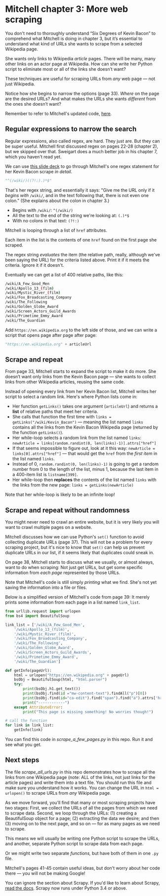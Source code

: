 # Mitchell chapter 3: More web scraping

You don't need to thoroughly understand “Six Degrees of Kevin Bacon” to comprehend what Mitchell is doing in chapter 3, but it’s essential to understand what kind of URLs she wants to scrape from a selected Wikipedia page.

She wants only links to Wikipedia *article* pages. There will be many, many other links on an actor page at Wikipedia. How can she write her Python script to eliminate most or all of the links she doesn’t want?

These techniques are useful for scraping URLs from *any* web page &mdash; not just Wikipedia.

Notice how she begins to narrow the options (page 33). *Where* on the page are the desired URLs? And what makes the URLs she wants *different* from the ones she doesn’t want?

Remember to refer to Mitchell's updated code, [here](https://github.com/REMitchell/python-scraping/tree/master/chapter3).

## Regular expressions to narrow the search

Regular expressions, also called regex, are hard. They just are. But they can be super useful. Mitchell first discussed regex on pages 22-28 (chapter 2), but we skipped over that. Sweigart does a much better job in his chapter 7, which you haven't read yet.

We can use [this slide deck](http://bit.ly/mm-scrapeCh3-slides) to go through Mitchell's one regex statement for her Kevin Bacon scrape *in detail*.

```python
"^(/wiki/)((?!:).)*$"
```

That's her regex string, and essentially it says: "Give me the URL only if it *begins with* `/wiki/`, and in the text following that, there is not even one colon." (She explains about the colon in chapter 3.)

* Begins with `/wiki/`: `^(/wiki/)`
* All the text to the end of the string we're looking at: `(.)*$`
* With no colons in that text: `(?!:)`

Mitchell is looping through a list of `href` attributes.

Each item in the list is the contents of one `href` found on the first page she scraped.

The regex string *evaluates* the item (the relative path, really, although we've been saying the URL) for the criteria listed above. Print it if it meets the criteria. Ignore it if it doesn't.

Eventually we can get a list of 400 relative paths, like this:

```bash
/wiki/A_Few_Good_Men
/wiki/Apollo_13_(film)
/wiki/Mystic_River_(film)
/wiki/Fox_Broadcasting_Company
/wiki/The_Following
/wiki/Golden_Globe_Award
/wiki/Screen_Actors_Guild_Awards
/wiki/Primetime_Emmy_Award
/wiki/The_Guardian
```

Add `https://en.wikipedia.org` to the left side of those, and we can write a script that opens page after page after page:

```python
"https://en.wikipedia.org" + articleUrl
```

## Scrape and repeat

From page 33, Mitchell starts to expand the script to make it do more. She doesn’t want only links from the Kevin Bacon page &mdash; she wants to collect links from other Wikipedia articles, reusing the same code.

Instead of opening every link from her Kevin Bacon list, Mitchell writes her script to select a random link. Here's where Python lists come in:

* Her function `getLinks()` takes one argument (`articleUrl`) and returns a **list** of relative paths that meet her criteria.
* She calls that function the first time with `links = getLinks("/wiki/Kevin_Bacon")` &mdash; meaning the list named `links` contains all the links from the Kevin Bacon Wikipedia page (returned by the function `getLinks()`).
* Her while-loop selects a random link from the list named `links`: `newArticle = links[random.randint(0, len(links)-1)].attrs["href"]`
* If that seems impossible to figure out, look at it this way: `newArticle = links[0].attrs["href"]` &mdash; that would get the `href` from the *first item* in the list named `links`.
* Instead of 0, `random.randint(0, len(links)-1)` is going to get a random number from 0 to the length of the list, minus 1, because the last item in a 400-item list is `listname[399]`.
* Her while-loop then **replaces** the contents of the list named `links` with the links from the new page: `links = getLinks(newArticle)`

Note that her while-loop is likely to be an infinite loop!

## Scrape and repeat without randomness

You might never need to crawl an entire website, but it is very likely you will want to crawl multiple pages on a website.

Mitchell discusses how we can use Python's `set()` function to avoid collecting duplicate URLs (page 37). This will not be a problem for every scraping project, but it's nice to know that `set()` can help us prevent duplicate URLs in our list, if it seems likely that duplicates could sneak in.

On page 38, Mitchell starts to discuss what we usually, or almost always, want to do when scraping: Not just get URLs, but get some specific information from *each page* represented by those URLs.

Note that Mitchell's code is still simply *printing* what we find. She's not yet saving the information into a file or files.

Below is a simplified version of Mitchell's code from page 39: It merely prints some information from each page in a list named `link_list`.

```python
from urllib.request import urlopen
from bs4 import BeautifulSoup

link_list = ['/wiki/A_Few_Good_Men',
    '/wiki/Apollo_13_(film)',
    '/wiki/Mystic_River_(film)',
    '/wiki/Fox_Broadcasting_Company',
    '/wiki/The_Following',
    '/wiki/Golden_Globe_Award',
    '/wiki/Screen_Actors_Guild_Awards',
    '/wiki/Primetime_Emmy_Award',
    '/wiki/The_Guardian']

def getInfo(pageUrl):
    html = urlopen("https://en.wikipedia.org" + pageUrl)
    bsObj = BeautifulSoup(html, "html.parser")
    try:
        print(bsObj.h1.get_text())
        print(bsObj.find(id ="mw-content-text").findAll("p")[0])
        print(bsObj.find(id="ca-edit").find("span").find("a").attrs['href'])
        print("------------")
    except AttributeError:
        print("This page is missing something! No worries though!")

# call the function
for link in link_list:
    getInfo(link)
```

You can find this code in *scrape_a_few_pages.py* in this repo. Run it and see what you get.

## Next steps

The file *scrape_all_urls.py* in this repo demonstrates how to scrape all the links from one Wikipedia page (note: ALL of the links, not just links for the article pages) and write them into a text file. You should run this file and make sure you understand how it works. You can change the URL in `html = urlopen()` to scrape URLs from *any* Wikipedia page.

As we move forward, you’ll find that many or most scraping projects have two stages: First, we collect the URLs of all the pages from which we need to scrape data. Second, we loop through the URLs: (1) creating a BeautifulSoup object for a page; (2) extracting the data we desire; and then (3) moving on to the next page, and so on &mdash; for as many pages as we need to scrape.

This means we will usually be writing one Python script to scrape the URLs, and another, separate Python script to scrape data from each page.

Or we might write two separate *functions,* but have both of them in one `.py` file.

Mitchell's pages 41-45 contain useful ideas, but don't worry about her code there &mdash; you will not be making Google!

You can ignore the section about Scrapy. If you'd like to learn about Scrapy, [read the docs](https://doc.scrapy.org/en/1.5/intro/overview.html). Scrapy now runs under Python 3.4 or above.
